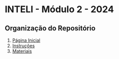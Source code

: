 # INTELI - Módulo 2 - 2024

## Organização do Repositório
1. [Página Inicial](https://kterra.github.io/Inteli-2024-1B/)
2. [Instruções](https://kterra.github.io/Inteli-2024-1B/instrucoes)
3. [Materiais](https://kterra.github.io/Inteli-2024-1B/materiais)
